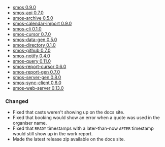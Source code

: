 - <a name="smos-0.9.0">[smos 0.9.0](#smos-0.9.0)
- <a name="smos-api-0.7.0">[smos-api 0.7.0](#smos-api-0.7.0)
- <a name="smos-archive-0.5.0">[smos-archive 0.5.0](#smos-archive-0.5.0)
- <a name="smos-calendar-import-0.9.0">[smos-calendar-import 0.9.0](#smos-calendar-import-0.9.0)
- <a name="smos-cli-0.1.0">[smos-cli 0.1.0](#smos-cli-0.1.0)
- <a name="smos-cursor-0.7.0">[smos-cursor 0.7.0](#smos-cursor-0.7.0)
- <a name="smos-data-gen-0.5.0">[smos-data-gen 0.5.0](#smos-data-gen-0.5.0)
- <a name="smos-directory-0.1.0">[smos-directory 0.1.0](#smos-directory-0.1.0)
- <a name="smos-github-0.7.0">[smos-github 0.7.0](#smos-github-0.7.0)
- <a name="smos-notify-0.4.0">[smos-notify 0.4.0](#smos-notify-0.4.0)
- <a name="smos-query-0.11.0">[smos-query 0.11.0](#smos-query-0.11.0)
- <a name="smos-report-cursor-0.6.0">[smos-report-cursor 0.6.0](#smos-report-cursor-0.6.0)
- <a name="smos-report-gen-0.7.0">[smos-report-gen 0.7.0](#smos-report-gen-0.7.0)
- <a name="smos-server-gen-0.8.0">[smos-server-gen 0.8.0](#smos-server-gen-0.8.0)
- <a name="smos-sync-client-0.6.0">[smos-sync-client 0.6.0](#smos-sync-client-0.6.0)
- <a name="smos-web-server-0.13.0">[smos-web-server 0.13.0](#smos-web-server-0.13.0)

### Changed

* Fixed that casts weren't showing up on the docs site.
* Fixed that booking would show an error when a quote was used in the organiser name.
* Fixed that `READY` timestamps with a later-than-now `AFTER` timestamp would still show up in the work report.
* Made the latest release zip available on the docs site.

